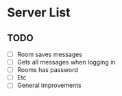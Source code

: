 ﻿# Server List #

## TODO ##
- [ ] Room saves messages
- [ ] Gets all messages when logging in
- [ ] Rooms has password
- [ ] Etc
- [ ] General improvements